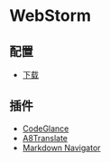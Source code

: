 # WebStorm

## 配置
- [下载](https://raw.githubusercontent.com/zlzsingle/config/master/webstorm/settings.zip)

<!--### [插件大全](https://plugins.jetbrains.com/webstorm)-->
## 插件
- [CodeGlance](https://plugins.jetbrains.com/plugin/7275-codeglance)
- [A8Translate](https://plugins.jetbrains.com/plugin/9346-a8translate)
- [Markdown Navigator](https://plugins.jetbrains.com/plugin/7896-markdown-navigator)
